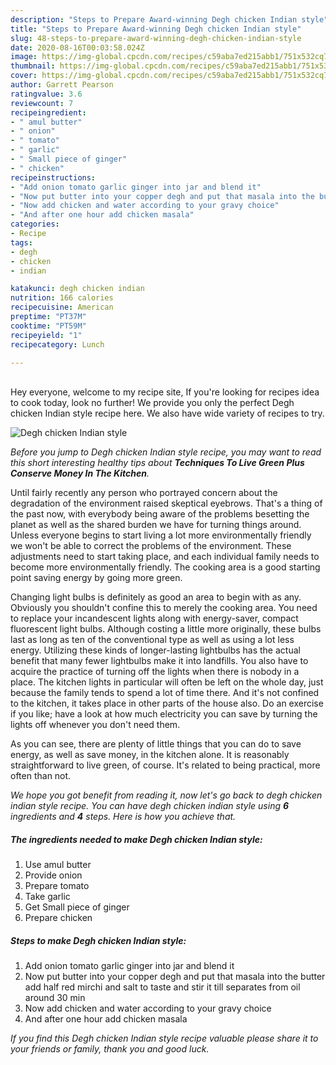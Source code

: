 ```yaml
---
description: "Steps to Prepare Award-winning Degh chicken Indian style"
title: "Steps to Prepare Award-winning Degh chicken Indian style"
slug: 48-steps-to-prepare-award-winning-degh-chicken-indian-style
date: 2020-08-16T00:03:58.024Z
image: https://img-global.cpcdn.com/recipes/c59aba7ed215abb1/751x532cq70/degh-chicken-indian-style-recipe-main-photo.jpg
thumbnail: https://img-global.cpcdn.com/recipes/c59aba7ed215abb1/751x532cq70/degh-chicken-indian-style-recipe-main-photo.jpg
cover: https://img-global.cpcdn.com/recipes/c59aba7ed215abb1/751x532cq70/degh-chicken-indian-style-recipe-main-photo.jpg
author: Garrett Pearson
ratingvalue: 3.6
reviewcount: 7
recipeingredient:
- " amul butter"
- " onion"
- " tomato"
- " garlic"
- " Small piece of ginger"
- " chicken"
recipeinstructions:
- "Add onion tomato garlic ginger into jar and blend it"
- "Now put butter into your copper degh and put that masala into the butter add half red mirchi and salt to taste and stir it till separates from oil around 30 min"
- "Now add chicken and water according to your gravy choice"
- "And after one hour add chicken masala"
categories:
- Recipe
tags:
- degh
- chicken
- indian

katakunci: degh chicken indian 
nutrition: 166 calories
recipecuisine: American
preptime: "PT37M"
cooktime: "PT59M"
recipeyield: "1"
recipecategory: Lunch

---
```

<br>
Hey everyone, welcome to my recipe site, If you're looking for recipes idea to cook today, look no further! We provide you only the perfect Degh chicken Indian style recipe here. We also have wide variety of recipes to try.
<br>


![Degh chicken Indian style](https://img-global.cpcdn.com/recipes/c59aba7ed215abb1/751x532cq70/degh-chicken-indian-style-recipe-main-photo.jpg)

<i>Before you jump to Degh chicken Indian style recipe, you may want to read this short interesting healthy tips about 
<strong>Techniques To Live Green Plus Conserve Money In The Kitchen</strong>.</i>
</br>

Until fairly recently any person who portrayed concern about the degradation of the environment raised skeptical eyebrows. That's a thing of the past now, with everybody being aware of the problems besetting the planet as well as the shared burden we have for turning things around. Unless everyone begins to start living a lot more environmentally friendly we won't be able to correct the problems of the environment. These adjustments need to start taking place, and each individual family needs to become more environmentally friendly. The cooking area is a good starting point saving energy by going more green.

Changing light bulbs is definitely as good an area to begin with as any. Obviously you shouldn't confine this to merely the cooking area. You need to replace your incandescent lights along with energy-saver, compact fluorescent light bulbs. Although costing a little more originally, these bulbs last as long as ten of the conventional type as well as using a lot less energy. Utilizing these kinds of longer-lasting lightbulbs has the actual benefit that many fewer lightbulbs make it into landfills. You also have to acquire the practice of turning off the lights when there is nobody in a place. The kitchen lights in particular will often be left on the whole day, just because the family tends to spend a lot of time there. And it's not confined to the kitchen, it takes place in other parts of the house also. Do an exercise if you like; have a look at how much electricity you can save by turning the lights off whenever you don't need them.

As you can see, there are plenty of little things that you can do to save energy, as well as save money, in the kitchen alone. It is reasonably straightforward to live green, of course. It's related to being practical, more often than not.


<i>We hope you got benefit from reading it, now let's go back to degh chicken indian style recipe. You can have degh chicken indian style using <strong>6</strong> ingredients and <strong>4</strong> steps. Here is how you achieve that.
</i>

##### The ingredients needed to make Degh chicken Indian style:

1. Use  amul butter
1. Provide  onion
1. Prepare  tomato
1. Take  garlic
1. Get  Small piece of ginger
1. Prepare  chicken


##### Steps to make Degh chicken Indian style:

1. Add onion tomato garlic ginger into jar and blend it
1. Now put butter into your copper degh and put that masala into the butter add half red mirchi and salt to taste and stir it till separates from oil around 30 min
1. Now add chicken and water according to your gravy choice
1. And after one hour add chicken masala


<i>If you find this Degh chicken Indian style recipe valuable please share it to your friends or family, thank you and good luck.</i>
